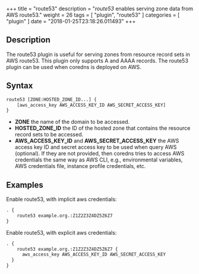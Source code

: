 +++
title = "route53"
description = "*route53* enables serving zone data from AWS route53."
weight = 26
tags = [ "plugin", "route53" ]
categories = [ "plugin" ]
date = "2018-01-25T23:18:26.011493"
+++

## Description

The route53 plugin is useful for serving zones from resource record sets in AWS route53.
This plugin only supports A and AAAA records. The route53 plugin can be used when
coredns is deployed on AWS.

## Syntax

~~~ txt
route53 [ZONE:HOSTED_ZONE_ID...] {
    [aws_access_key AWS_ACCESS_KEY_ID AWS_SECRET_ACCESS_KEY]
}
~~~

* **ZONE** the name of the domain to be accessed.
* **HOSTED_ZONE_ID** the ID of the hosted zone that contains the resource record sets to be accessed.
* **AWS_ACCESS_KEY_ID** and **AWS_SECRET_ACCESS_KEY** the AWS access key ID and secret access key
   to be used when query AWS (optional).  If they are not provided, then coredns tries to access
   AWS credentials the same way as AWS CLI, e.g., environmental variables, AWS credentials file,
   instance profile credentials, etc.

## Examples

Enable route53, with implicit aws credentials:

~~~ txt
. {
    route53 example.org.:Z1Z2Z3Z4DZ5Z6Z7
}
~~~

Enable route53, with explicit aws credentials:

~~~ txt
. {
    route53 example.org.:Z1Z2Z3Z4DZ5Z6Z7 {
      aws_access_key AWS_ACCESS_KEY_ID AWS_SECRET_ACCESS_KEY
  }
}
~~~
